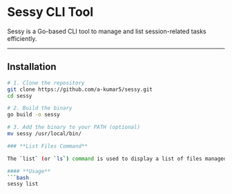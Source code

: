 # **Sessy CLI Tool**

Sessy is a Go-based CLI tool to manage and list session-related tasks efficiently.

---

## **Installation**

```bash
# 1. Clone the repository
git clone https://github.com/a-kumar5/sessy.git
cd sessy

# 2. Build the binary
go build -o sessy

# 3. Add the binary to your PATH (optional)
mv sessy /usr/local/bin/

### **List Files Command**

The `list` (or `ls`) command is used to display a list of files managed by Sessy.

#### **Usage**
```bash
sessy list
